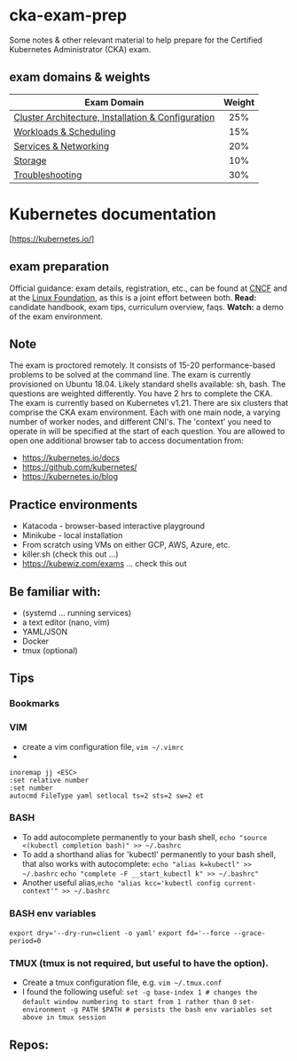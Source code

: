 # cka-exam-prep
Some notes & other relevant material to help prepare for the Certified Kubernetes Administrator (CKA) exam.  

## exam domains & weights 
| Exam Domain                                       | Weight |
|--------------------------------------------------------|:------:|
| [Cluster Architecture, Installation & Configuration](cluster-architecture-installation-and-configuration.md) |   25%  |
| [Workloads & Scheduling](workloads-and-scheduling.md)                             |   15%  |
| [Services & Networking](services-and-networking.md)                              |   20%  |
| [Storage](storage.md)                                            |   10%  |
| [Troubleshooting](troubleshooting.md)                                    |   30%  |

# Kubernetes documentation
[https://kubernetes.io/]

## exam preparation
Official guidance: exam details, registration, etc., can be found at
  [CNCF](https://www.cncf.io/certification/cka/) and at the [Linux
  Foundation](https://training.linuxfoundation.org/certification/certified-kubernetes-administrator-cka/),
  as this is a joint effort between both. **Read:** candidate handbook, exam
  tips, curriculum overview, faqs. **Watch:** a demo of the exam environment.

## Note
The exam is proctored remotely. It consists of 15-20 performance-based problems
to be solved at the command line. The exam is currently provisioned on Ubuntu
18.04. Likely standard shells available: sh, bash. The questions are weighted
differently.  You have 2 hrs to complete the CKA. The exam is currently based on
Kubernetes v1.21. There are six clusters that comprise the CKA exam environment.
Each with one main node, a varying number of worker nodes, and different CNI's.
The 'context' you need to operate in will be specified at the start of each
question. You are allowed to open one additional browser tab to access
documentation from:
  - https://kubernetes.io/docs
  - https://github.com/kubernetes/
  - https://kubernetes.io/blog

## Practice environments
- Katacoda - browser-based interactive playground
- Minikube - local installation
- From scratch using VMs on either GCP, AWS, Azure, etc.
- killer.sh (check this out ...)
- https://kubewiz.com/exams  ... check this out

## Be familiar with:
- (systemd ... running services)
- a text editor (nano, vim)
- YAML/JSON
- Docker
- tmux (optional)

## Tips 

### Bookmarks

### VIM
- create a vim configuration file, `vim ~/.vimrc`
- 
```
inoremap jj <ESC>
:set relative number
:set number
autocmd FileType yaml setlocal ts=2 sts=2 sw=2 et
```
### BASH
- To add autocomplete permanently to your bash shell, `echo "source <(kubectl completion bash)" >> ~/.bashrc`
- To add a shorthand alias for 'kubectl' permanently to your bash shell, that
  also works with autocomplete:
`echo "alias k=kubectl" >> ~/.bashrc`
`echo "complete -F __start_kubectl k" >> ~/.bashrc"`
- Another useful alias,`echo "alias kcc='kubectl config current-context'" >> ~/.bashrc`
### BASH env variables
`export dry='--dry-run=client -o yaml'`
`export fd='--force --grace-period=0`
### TMUX (tmux is not required, but useful to have the option). 
- Create a tmux configuration file, e.g. `vim ~/.tmux.conf`
- I found the following useful:
`set -g base-index 1 # changes the default window numbering to start from 1
rather than 0`
`set-environment -g PATH $PATH # persists the bash env variables set above in
tmux session`

## Repos:

